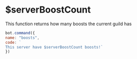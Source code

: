 # $serverBoostCount

This function returns how many boosts the current guild has

```javascript
bot.command({
name: "boosts", 
code: `
This server have $serverBoostCount boosts!` 
})
```



